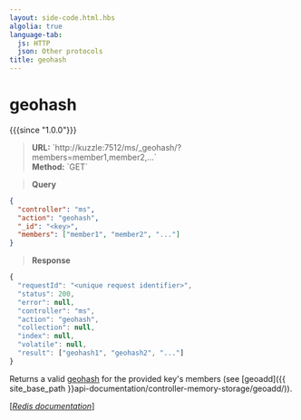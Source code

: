```yaml
---
layout: side-code.html.hbs
algolia: true
language-tab:
  js: HTTP
  json: Other protocols
title: geohash
---
```


# geohash

{{{since "1.0.0"}}}


<blockquote class="js">
<p>
<b>URL:</b> `http://kuzzle:7512/ms/_geohash/<key>?members=member1,member2,...`  
</br><b>Method:</b> `GET`
</p>
</blockquote>

<blockquote class="json">
<p>
<b>Query</b>
</p>
</blockquote>


```json
{
  "controller": "ms",
  "action": "geohash",
  "_id": "<key>",
  "members": ["member1", "member2", "..."]
}
```

>**Response**

```javascript
{
  "requestId": "<unique request identifier>",
  "status": 200,
  "error": null,
  "controller": "ms",
  "action": "geohash",
  "collection": null,
  "index": null,
  "volatile": null,
  "result": ["geohash1", "geohash2", "..."]
}
```

Returns a valid [geohash](https://en.wikipedia.org/wiki/Geohash) for the provided key's members (see [geoadd]({{ site_base_path }}api-documentation/controller-memory-storage/geoadd/)).  

[[_Redis documentation_]](https://redis.io/commands/geohash)
